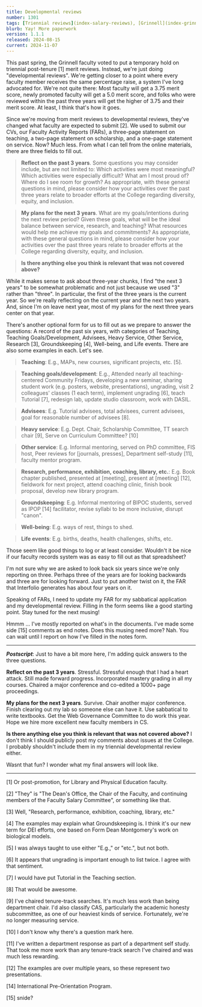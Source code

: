 ```yaml
---
title: Developmental reviews
number: 1301
tags: [Triennial reviews](index-salary-reviews), [Grinnell](index-grinnell)
blurb: Yay! More paperwork
version: 1.1.1
released: 2024-08-15
current: 2024-11-07
---
```

This past spring, the Grinnell faculty voted to put a temporary hold on triennial post-tenure [1] merit reviews. Instead, we're just doing "developmental reviews". We're getting closer to a point where every faculty member receives the same percentage raise, a system I've long advocated for. We're not quite there: Most faculty will get a 3.75 merit score, newly promoted faculty will get a 5.0 merit score, and folks who were reviewed within the past three years will get the higher of 3.75 and their merit score. At least, I think that's how it goes.

Since we're moving from merit reviews to developmental reviews, they've changed what faculty are expected to submit [2]. We used to submit our CVs, our Faculty Activity Reports (FARs), a three-page statement on teaching, a two-page statement on scholarship, and a one-page statement on service. Now? Much less. From what I can tell from the online materials, there are three fields to fill out.

> **Reflect on the past 3 years**. Some questions you may consider include, but are not limited to: Which activities were most meaningful? Which activities were especially difficult? What am I most proud of? Where do I see room for growth? As appropriate, with these general questions in mind, please consider how your activities over the past three years relate to broader efforts at the College regarding diversity, equity, and inclusion.

> **My plans for the next 3 years**. What are my goals/intentions during the next review period? Given these goals, what will be the ideal balance between service, research, and teaching? What resources would help me achieve my goals and commitments? As appropriate, with these general questions in mind, please consider how your activities over the past three years relate to broader efforts at the College regarding diversity, equity, and inclusion.

> **Is there anything else you think is relevant that was not covered above?**

While it makes sense to ask about three-year chunks, I find "the next 3 years" to be somewhat problematic and not just because we used "3" rather than "three". In particular, the first of the three years is the current year. So we're really reflecting on the current year and the next two years. And, since I'm on leave next year, most of my plans for the next three years center on that year.

There's another optional form for us to fill out as we prepare to answer the questions: A record of the past six years, with categories of Teaching, Teaching Goals/Development, Advisees, Heavy Service, Other Service, Research [3], Groundskeeping [4], Well-being, and Life events. There are also some examples in each. Let's see.

> **Teaching**: E.g., MAPs, new courses, significant projects, etc. [5].

> **Teaching goals/development**: E.g., Attended nearly all teaching-centered Community Fridays, developing a new seminar, sharing student work (e.g. posters, website, presentations), ungrading, visit 2 colleagues' classes (1 each term), implement ungrading [6], teach Tutorial [7], redesign lab, update studio classroom, work with DASIL.

> **Advisees**: E.g. Tutorial advisees, total advisees, current advisees, goal for reasonable number of advisees [8].

> **Heavy service**: E.g. Dept. Chair, Scholarship Committee, TT search chair [9], Serve on Curriculum Committee? [10]

> **Other service**: E.g. Informal mentoring, served on PhD committee, FIS host, Peer reviews for [journals, presses], Department self-study [11], faculty mentor program.

> **Research, performance, exhibition, coaching, library, etc.**: E.g. Book chapter published, presented at [meeting], present at [meeting] [12], fieldwork for next project, attend coaching clinic, finish book proposal, develop new library program.

> **Groundskeeping**: E.g. Informal mentoring of BIPOC students, served as IPOP [14] facilitator, revise syllabi to be more inclusive, disrupt "canon".

> **Well-being**: E.g. ways of rest, things to shed.

> **Life events**: E.g. births, deaths, health challenges, shifts, etc.

Those seem like good things to log or at least consider. Wouldn't it be nice if our faculty records system was as easy to fill out as that spreadsheet? 

I'm not sure why we are asked to look back six years since we're only reporting on three. Perhaps three of the years are for looking backwards and three are for looking forward. Just to put another twist on it, the FAR that Interfolio generates has about four years on it.

Speaking of FARs, I need to update my FAR for my sabbatical application and my developmental review. Filling in the form seems like a good starting point. Stay tuned for the next musing!

Hmmm ... I've mostly reported on what's in the documents. I've made some side [15] comments as end notes. Does this musing need more? Nah. You can wait until I report on how I've filled in the notes form.

---

**_Postscript_**: Just to have a bit more here, I'm adding quick answers to the three questions.

**Reflect on the past 3 years**. Stressful. Stressful enough that I had a heart attack. Still made forward progress. Incorporated mastery grading in all my courses. Chaired a major conference and co-edited a 1000+ page proceedings.

**My plans for the next 3 years**. Survive. Chair another major conference. Finish clearing out my lab so someone else can have it. Use sabbatical to write textbooks. Get the Web Governance Committee to do work this year. Hope we hire more excellent new faculty members in CS.

**Is there anything else you think is relevant that was not covered above?** I don't think I should publicly post my comments about issues at the College. I probably shouldn't include them in my triennial developmental review either.

Wasnt that fun? I wonder what my final answers will look like.

---

[1] Or post-promotion, for Library and Physical Education faculty.

[2] "They" is "The Dean's Office, the Chair of the Faculty, and continuing members of the Faculty Salary Committee", or something like that.

[3] Well, "Research, performance, exhibition, coaching, library, etc."

[4] The examples may explain what Groundskeeping is. I think it's our new term for DEI efforts, one based on Form Dean Montgomery's work on biological models.

[5] I was always taught to use either "E.g.," or "etc.", but not both.

[6] It appears that ungrading is important enough to list twice. I agree with that sentiment.

[7] I would have put Tutorial in the Teaching section.

[8] That would be awesome.

[9] I've chaired tenure-track searches. It's much less work than being department chair. I'd also classify CAS, particularly the academic honesty subcommittee, as one of our heaviest kinds of service. Fortunately, we're no longer measuring service.

[10] I don't know why there's a question mark here.

[11] I've written a department response as part of a department self study. That took me more work than any tenure-track search I've chaired and was much less rewarding.

[12] The examples are over multiple years, so these represent two presentations.

[14] International Pre-Orientation Program.

[15] snide?
